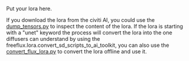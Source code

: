 Put your lora here.

If you download the lora from the civiti AI, you could use the [dump_tensors.py](../scripts/dump_tensors.py) to inspect the content of the lora. If the lora is starting with a "unet" keyword the process will convert the lora into the one diffusers can understand by using the freeflux.lora.convert_sd_scripts_to_ai_toolkit, you can also use the [convert_flux_lora.py](../scripts/convert_flux_lora.py) to convert the lora offline and use it.